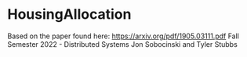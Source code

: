 # HousingAllocation
Based on the paper found here: https://arxiv.org/pdf/1905.03111.pdf
Fall Semester 2022 - Distributed Systems
Jon Sobocinski and Tyler Stubbs
